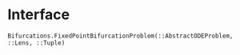 # Interface

```@docs
Bifurcations.FixedPointBifurcationProblem(::AbstractODEProblem, ::Lens, ::Tuple)
```
